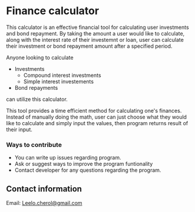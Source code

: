 # Finance calculator
This calculator is an effective financial tool for calculating user investments and bond repayment.
By taking the amount a user would like to calculate, along with the interest rate of their investemnt or loan,
user can calculate their investment or bond repayment amount after a specified period.

Anyone looking to calculate
* Investments
  * Compound interest investments
  * Simple interest investements
* Bond repayments

can utilize this calculator.

This tool provides a time efficient method for calculating one's finances. Instead of manually doing the math,
user can just choose what they would like to calculate and simply input the values, then program returns result
of their input.


### Ways to contribute
* You can write up issues regarding program.
* Ask or suggest ways to improve the program funtionality
* Contact developer for any questions regarding the program.

## Contact information
Email: Leelo.cherol@gmail.com
